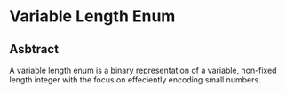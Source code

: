 # Variable Length Enum

## Asbtract

A variable length enum is a binary representation of a variable, non-fixed length integer with the focus on effeciently encoding small numbers.